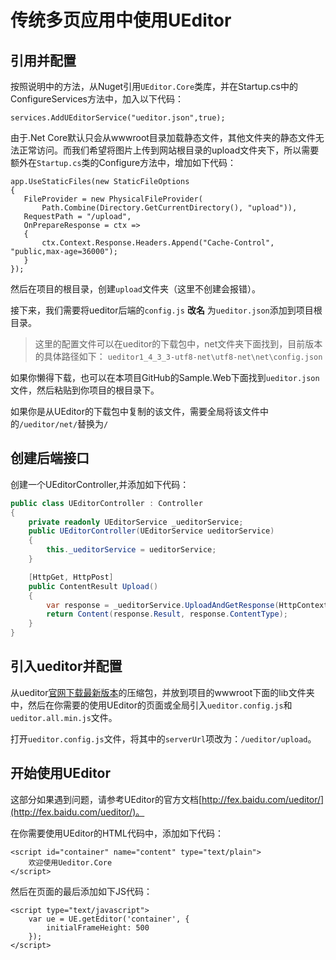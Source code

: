 # 传统多页应用中使用UEditor
## 引用并配置
按照说明中的方法，从Nuget引用`UEditor.Core`类库，并在Startup.cs中的ConfigureServices方法中，加入以下代码：
```
services.AddUEditorService("ueditor.json",true);
```
由于.Net Core默认只会从wwwroot目录加载静态文件，其他文件夹的静态文件无法正常访问。而我们希望将图片上传到网站根目录的upload文件夹下，所以需要额外在`Startup.cs`类的Configure方法中，增加如下代码：
```
app.UseStaticFiles(new StaticFileOptions
{
   FileProvider = new PhysicalFileProvider(
       Path.Combine(Directory.GetCurrentDirectory(), "upload")),
   RequestPath = "/upload",
   OnPrepareResponse = ctx =>
   {
       ctx.Context.Response.Headers.Append("Cache-Control", "public,max-age=36000");
   }
});
```
然后在项目的根目录，创建`upload`文件夹（这里不创建会报错）。

接下来，我们需要将ueditor后端的`config.js` **改名** 为`ueditor.json`添加到项目根目录。

> 这里的配置文件可以在ueditor的下载包中，net文件夹下面找到，目前版本的具体路径如下：
`ueditor1_4_3_3-utf8-net\utf8-net\net\config.json`

如果你懒得下载，也可以在本项目GitHub的Sample.Web下面找到`ueditor.json`文件，然后粘贴到你项目的根目录下。

如果你是从UEditor的下载包中复制的该文件，需要全局将该文件中的`/ueditor/net/`替换为`/`

## 创建后端接口
创建一个UEditorController,并添加如下代码：
```csharp
public class UEditorController : Controller
{
    private readonly UEditorService _ueditorService;
    public UEditorController(UEditorService ueditorService)
    {
        this._ueditorService = ueditorService;
    }

    [HttpGet, HttpPost]
    public ContentResult Upload()
    {
        var response = _ueditorService.UploadAndGetResponse(HttpContext);
        return Content(response.Result, response.ContentType);
    }
}
```

## 引入ueditor并配置
从ueditor[官网下载最新版本](http://ueditor.baidu.com/website/download.html#ueditor)的压缩包，并放到项目的wwwroot下面的lib文件夹中，然后在你需要的使用UEditor的页面或全局引入`ueditor.config.js`和`ueditor.all.min.js`文件。

打开`ueditor.config.js`文件，将其中的`serverUrl`项改为：`/ueditor/upload`。

## 开始使用UEditor
这部分如果遇到问题，请参考UEditor的官方文档[http://fex.baidu.com/ueditor/](http://fex.baidu.com/ueditor/)。

在你需要使用UEditor的HTML代码中，添加如下代码：
```
<script id="container" name="content" type="text/plain">
    欢迎使用Ueditor.Core
</script>
```
然后在页面的最后添加如下JS代码：
```
<script type="text/javascript">
    var ue = UE.getEditor('container', {
        initialFrameHeight: 500
    });
</script>
```

